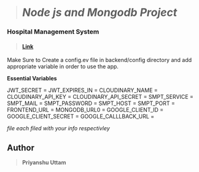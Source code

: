 > # _Node js and Mongodb Project_

### Hospital Management System

> #### [ Link ](https://city-hospital.vercel.app/ "   Link")

Make Sure to Create a config.ev file in backend/config directory and add appropriate variable in order to use the app.

**Essential Variables**

JWT_SECRET = 
JWT_EXPIRES_IN =
CLOUDINARY_NAME =
CLOUDINARY_API_KEY =
CLOUDINARY_API_SECRET =
SMPT_SERVICE =
SMPT_MAIL =
SMPT_PASSWORD =
SMPT_HOST =
SMPT_PORT =
FRONTEND_URL = 
MONGODB_URL0 =
GOOGLE_CLIENT_ID =
GOOGLE_CLIENT_SECRET =
GOOGLE_CALLLBACK_URL =

_file each filed with your info respectivley_

## Author

> **Priyanshu Uttam**
